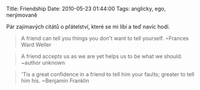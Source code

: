 Title: Friendship
Date: 2010-05-23 01:44:00
Tags: anglicky, ego, nerýmovaně

Pár zajímavých citátů o přátelství, které se mi líbí a teď navíc hodí.

> A friend can tell you things you don't want to tell yourself.
> \~Frances Ward Weller

> A friend accepts us as we are yet helps us to be what we should.
> \~author unknown

> 'Tis a great confidence in a friend to tell him your faults; greater to tell him his.
> \~Benjamin Franklin